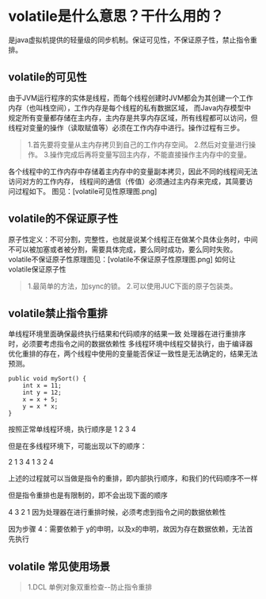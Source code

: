 # volatile是什么意思？干什么用的？
是java虚拟机提供的轻量级的同步机制。保证可见性，不保证原子性，禁止指令重排。

## volatile的可见性
由于JVM运行程序的实体是线程，而每个线程创建时JVM都会为其创建一个工作内存（也叫栈空间），工作内存是每个线程的私有数据区域，
而Java内存模型中规定所有变量都存储在主内存，主内存是共享内存区域，所有线程都可以访问，但线程对变量的操作（读取赋值等）必须在工作内存中进行。操作过程有三步。

> 1.首先要将变量从主内存拷贝到自己的工作内存空间。
> 2.然后对变量进行操作。
> 3.操作完成后再将变量写回主内存，不能直接操作主内存中的变量。

各个线程中的工作内存中存储着主内存中的变量副本拷贝，因此不同的线程间无法访问对方的工作内存，
线程间的通信（传值）必须通过主内存来完成，其简要访问过程如下。
图见：[volatile可见性原理图.png]

## volatile的不保证原子性
原子性定义：不可分割，完整性，也就是说某个线程正在做某个具体业务时，中间不可以被加塞或者被分割，需要具体完成，要么同时成功，要么同时失败。
volatile不保证原子性原理图见：[volatile不保证原子性原理图.png]
如何让volatile保证原子性

> 1.最简单的方法，加sync的锁。
> 2.可以使用JUC下面的原子包装类。

## volatile禁止指令重排

单线程环境里面确保最终执行结果和代码顺序的结果一致
处理器在进行重排序时，必须要考虑指令之间的数据依赖性
多线程环境中线程交替执行，由于编译器优化重排的存在，两个线程中使用的变量能否保证一致性是无法确定的，结果无法预测。

```
public void mySort() {
	int x = 11;
	int y = 12;
	x = x + 5;
	y = x * x;
}
```

按照正常单线程环境，执行顺序是 1 2 3 4

但是在多线程环境下，可能出现以下的顺序：

2 1 3 4
1 3 2 4

上述的过程就可以当做是指令的重排，即内部执行顺序，和我们的代码顺序不一样

但是指令重排也是有限制的，即不会出现下面的顺序

4 3 2 1
因为处理器在进行重排时候，必须考虑到指令之间的数据依赖性

因为步骤 4：需要依赖于 y的申明，以及x的申明，故因为存在数据依赖，无法首先执行

## volatile 常见使用场景

> 1.DCL 单例对象双重检查--防止指令重排

























































